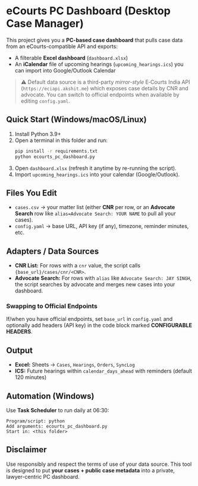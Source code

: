 # eCourts PC Dashboard (Desktop Case Manager)

This project gives you a **PC-based case dashboard** that pulls case data from an eCourts-compatible API and exports:
- A filterable **Excel dashboard** (`dashboard.xlsx`)
- An **iCalendar** file of upcoming hearings (`upcoming_hearings.ics`) you can import into Google/Outlook Calendar

> ⚠️ Default data source is a third-party *mirror-style* E‑Courts India API (`https://eciapi.akshit.me`) which exposes case details by CNR and advocate.
> You can switch to official endpoints when available by editing `config.yaml`.

## Quick Start (Windows/macOS/Linux)

1. Install Python 3.9+
2. Open a terminal in this folder and run:
   ```bash
   pip install -r requirements.txt
   python ecourts_pc_dashboard.py
   ```
3. Open `dashboard.xlsx` (refresh it anytime by re-running the script).
4. Import `upcoming_hearings.ics` into your calendar (Google/Outlook).

## Files You Edit

- `cases.csv` → your matter list (either **CNR** per row, or an **Advocate Search** row like `alias=Advocate Search: YOUR NAME` to pull all your cases).
- `config.yaml` → base URL, API key (if any), timezone, reminder minutes, etc.

## Adapters / Data Sources

- **CNR List:** For rows with a `cnr` value, the script calls `{base_url}/cases/cnr/<CNR>`.
- **Advocate Search:** For rows with `alias` like `Advocate Search: JAY SINGH`, the script searches by advocate and merges new cases into your dashboard.

### Swapping to Official Endpoints

If/when you have official endpoints, set `base_url` in `config.yaml` and optionally add headers (API key) in the code block marked **CONFIGURABLE HEADERS**.

## Output

- **Excel:** Sheets -> `Cases`, `Hearings`, `Orders`, `SyncLog`
- **ICS:** Future hearings within `calendar_days_ahead` with reminders (default 120 minutes)

## Automation (Windows)

Use **Task Scheduler** to run daily at 06:30:
```
Program/script: python
Add arguments: ecourts_pc_dashboard.py
Start in: <this folder>
```

## Disclaimer

Use responsibly and respect the terms of use of your data source. This tool is designed to put **your cases + public case metadata** into a private, lawyer-centric PC dashboard.
